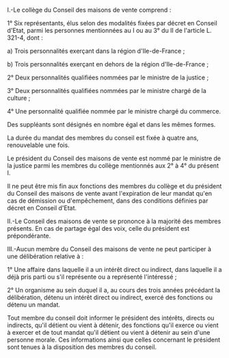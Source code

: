 I.-Le collège du Conseil des maisons de vente comprend :   

  
1° Six représentants, élus selon des modalités fixées par décret en Conseil d'Etat, parmi les personnes mentionnées au I ou au 3° du II de l'article L. 321-4, dont :   

  
a) Trois personnalités exerçant dans la région d'Ile-de-France ;   

  
b) Trois personnalités exerçant en dehors de la région d'Ile-de-France ;   

  
2° Deux personnalités qualifiées nommées par le ministre de la justice ;   

  
3° Deux personnalités qualifiées nommées par le ministre chargé de la culture ;   

  
4° Une personnalité qualifiée nommée par le ministre chargé du commerce.   

  
Des suppléants sont désignés en nombre égal et dans les mêmes formes.   

  
La durée du mandat des membres du conseil est fixée à quatre ans, renouvelable une fois.   

  
Le président du Conseil des maisons de vente est nommé par le ministre de la justice parmi les membres du collège mentionnés aux 2° à 4° du présent I.   

  
Il ne peut être mis fin aux fonctions des membres du collège et du président du Conseil des maisons de vente avant l'expiration de leur mandat qu'en cas de démission ou d'empêchement, dans des conditions définies par décret en Conseil d'Etat.   

  
II.-Le Conseil des maisons de vente se prononce à la majorité des membres présents. En cas de partage égal des voix, celle du président est prépondérante.   

  
III.-Aucun membre du Conseil des maisons de vente ne peut participer à une délibération relative à :   

  
1° Une affaire dans laquelle il a un intérêt direct ou indirect, dans laquelle il a déjà pris parti ou s'il représente ou a représenté l'intéressé ;   

  
2° Un organisme au sein duquel il a, au cours des trois années précédant la délibération, détenu un intérêt direct ou indirect, exercé des fonctions ou détenu un mandat.   

  
Tout membre du conseil doit informer le président des intérêts, directs ou indirects, qu'il détient ou vient à détenir, des fonctions qu'il exerce ou vient à exercer et de tout mandat qu'il détient ou vient à détenir au sein d'une personne morale. Ces informations ainsi que celles concernant le président sont tenues à la disposition des membres du conseil.

